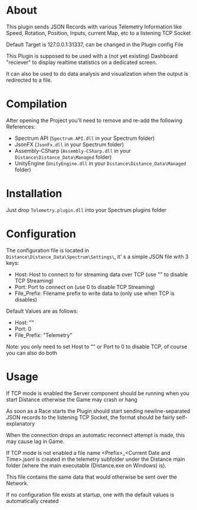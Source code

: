 # About

This plugin sends JSON Records with various Telemetry Information like Speed,
Rotation, Position, Inputs, current Map, etc to a listening TCP Socket

Default Target is 127.0.0.1:31337, can be changed in the Plugin config File

This Plugin is supposed to be used with a (not yet existing) Dashboard
"reciever" to display realtime statistics on a dedicated screen.

It can also be used to do data analysis and visualization when the
output is redirected to a file.

# Compilation

After opening the Project you'll need to remove and re-add the following
References:
- Spectrum API (`Spectrum.API.dll` in your Spectrum folder)
- JsonFX (`JsonFx.dll` in your Spectrum folder)
- Assembly-CSharp (`Assembly-CSharp.dll` in your `Distance\Distance_Data\Managed` folder)
- UnityEngine (`UnityEngine.dll` in your `Distance\Distance_Data\Managed` folder)

# Installation

Just drop `Telemetry.plugin.dll` into your Spectrum plugins folder

# Configuration

The configuration file is located in `Distance\Distance_Data\Spectrum\Settings\`,
it' s a simple JSON file with 3 keys:

- Host: Host to connect to for streaming data over TCP (use "" to disable TCP Streaming)
- Port: Port to connect on (use 0 to disable TCP Streaming)
- File_Prefix: Filename prefix to write data to (only use when TCP is disables)

Default Values are as follows:
- Host: ""
- Port: 0
- File_Prefix: "Telemetry"

Note:
you only need to set Host to "" or Port to 0 to disable TCP, of course you can also do both

# Usage

If TCP mode is enabled the Server component should be running when you start Distance
otherwise the Game may crash or hang

As soon as a Race starts the Plugin should start sending newline-separated JSON records
to the listening TCP Socket, the format should be fairly self-explanatory

When the connection drops an automatic reconnect attempt is made, this may cause
lag in Game.

If TCP mode is not enabled a file name \<Prefix>_\<Current Date and Time>.jsonl is
created in the telemetry subfolder under the Distance main folder
(where the main executable (Distance.exe on Windows) is).

This file contains the same data that would otherwise be sent over the Network.

If no configuration file exists at startup, one with the default values is automatically created